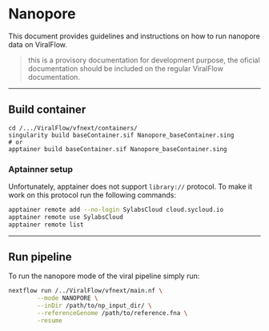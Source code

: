 # Nanopore 

This document provides guidelines and instructions on how to run nanopore data on ViralFlow.

> this is a provisory documentation for development purpose, the oficial documentation should be included on the regular ViralFlow documentation.

---

## Build container

```
cd /.../ViralFlow/vfnext/containers/
singularity build baseContainer.sif Nanopore_baseContainer.sing
# or
apptainer build baseContainer.sif Nanopore_baseContainer.sing
```
### Aptainner setup

Unfortunately, apptainer does not support `library://` protocol. To make it work on this protocol run the following commands:

```bash
apptainer remote add --no-login SylabsCloud cloud.sycloud.io
apptainer remote use SylabsCloud
apptainer remote list
```

---

## Run pipeline 

To run the nanopore mode of the viral pipeline simply run:

```bash
nextflow run /../ViralFlow/vfnext/main.nf \
        --mode NANOPORE \
        --inDir /path/to/np_input_dir/ \
        --referenceGenome /path/to/reference.fna \
        -resume
```